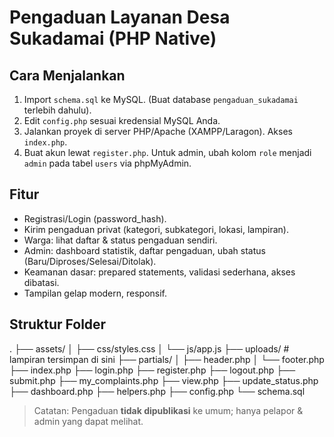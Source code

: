 
# Pengaduan Layanan Desa Sukadamai (PHP Native)

## Cara Menjalankan
1. Import `schema.sql` ke MySQL. (Buat database `pengaduan_sukadamai` terlebih dahulu).
2. Edit `config.php` sesuai kredensial MySQL Anda.
3. Jalankan proyek di server PHP/Apache (XAMPP/Laragon). Akses `index.php`.
4. Buat akun lewat `register.php`. Untuk admin, ubah kolom `role` menjadi `admin` pada tabel `users` via phpMyAdmin.

## Fitur
- Registrasi/Login (password_hash).
- Kirim pengaduan privat (kategori, subkategori, lokasi, lampiran).
- Warga: lihat daftar & status pengaduan sendiri.
- Admin: dashboard statistik, daftar pengaduan, ubah status (Baru/Diproses/Selesai/Ditolak).
- Keamanan dasar: prepared statements, validasi sederhana, akses dibatasi.
- Tampilan gelap modern, responsif.

## Struktur Folder
.
├── assets/
│   ├── css/styles.css
│   └── js/app.js
├── uploads/                # lampiran tersimpan di sini
├── partials/
│   ├── header.php
│   └── footer.php
├── index.php
├── login.php
├── register.php
├── logout.php
├── submit.php
├── my_complaints.php
├── view.php
├── update_status.php
├── dashboard.php
├── helpers.php
├── config.php
└── schema.sql

> Catatan: Pengaduan **tidak dipublikasi** ke umum; hanya pelapor & admin yang dapat melihat.

